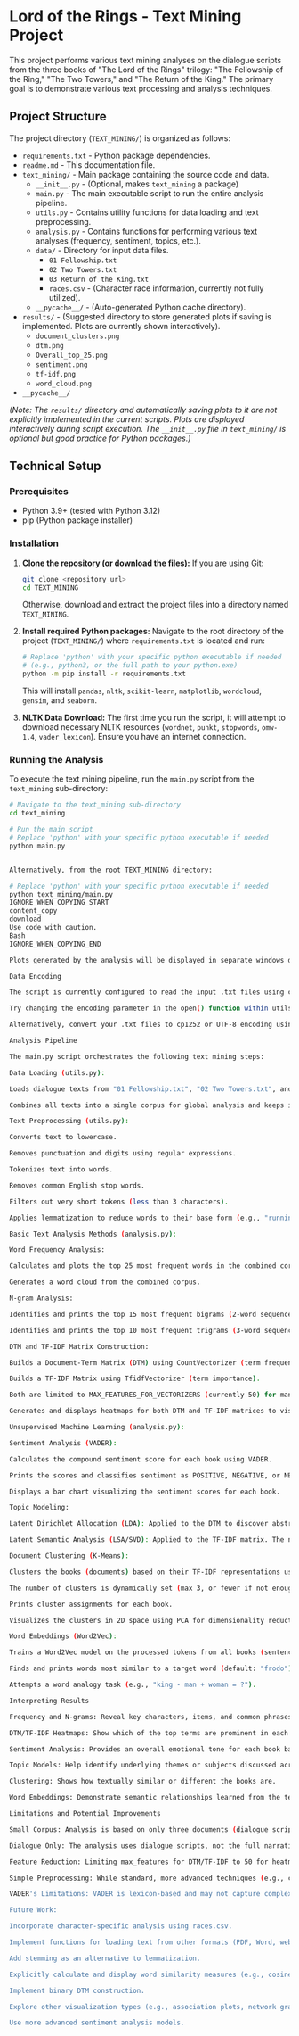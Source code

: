 # Lord of the Rings - Text Mining Project

This project performs various text mining analyses on the dialogue scripts from the three books of "The Lord of the Rings" trilogy: "The Fellowship of the Ring," "The Two Towers," and "The Return of the King." The primary goal is to demonstrate various text processing and analysis techniques.

## Project Structure

The project directory (`TEXT_MINING/`) is organized as follows:

*   `requirements.txt`        - Python package dependencies.
*   `readme.md`               - This documentation file.
*   `text_mining/`            - Main package containing the source code and data.
    *   `__init__.py`         - (Optional, makes `text_mining` a package)
    *   `main.py`             - The main executable script to run the entire analysis pipeline.
    *   `utils.py`            - Contains utility functions for data loading and text preprocessing.
    *   `analysis.py`         - Contains functions for performing various text analyses (frequency, sentiment, topics, etc.).
    *   `data/`               - Directory for input data files.
        *   `01 Fellowship.txt`
        *   `02 Two Towers.txt`
        *   `03 Return of the King.txt`
        *   `races.csv`         - (Character race information, currently not fully utilized).
    *   `__pycache__/`        - (Auto-generated Python cache directory).
*   `results/`                - (Suggested directory to store generated plots if saving is implemented. Plots are currently shown interactively).
    *   `document_clusters.png` 
    *   `dtm.png`               
    *   `Overall_top_25.png`    
    *   `sentiment.png`         
    *   `tf-idf.png`            
    *   `word_cloud.png`        
*   `__pycache__/`           

*(Note: The `results/` directory and automatically saving plots to it are not explicitly implemented in the current scripts. Plots are displayed interactively during script execution. The `__init__.py` file in `text_mining/` is optional but good practice for Python packages.)*

## Technical Setup

### Prerequisites
*   Python 3.9+ (tested with Python 3.12)
*   pip (Python package installer)

### Installation
1.  **Clone the repository (or download the files):**
    If you are using Git:
    ```bash
    git clone <repository_url>
    cd TEXT_MINING
    ```
    Otherwise, download and extract the project files into a directory named `TEXT_MINING`.

2.  **Install required Python packages:**
    Navigate to the root directory of the project (`TEXT_MINING/`) where `requirements.txt` is located and run:
    ```bash
    # Replace 'python' with your specific python executable if needed
    # (e.g., python3, or the full path to your python.exe)
    python -m pip install -r requirements.txt
    ```
    This will install `pandas`, `nltk`, `scikit-learn`, `matplotlib`, `wordcloud`, `gensim`, and `seaborn`.

3.  **NLTK Data Download:**
    The first time you run the script, it will attempt to download necessary NLTK resources (`wordnet`, `punkt`, `stopwords`, `omw-1.4`, `vader_lexicon`). Ensure you have an internet connection.

### Running the Analysis
To execute the text mining pipeline, run the `main.py` script from the `text_mining` sub-directory:
```bash
# Navigate to the text_mining sub-directory
cd text_mining

# Run the main script
# Replace 'python' with your specific python executable if needed
python main.py


Alternatively, from the root TEXT_MINING directory:

# Replace 'python' with your specific python executable if needed
python text_mining/main.py
IGNORE_WHEN_COPYING_START
content_copy
download
Use code with caution.
Bash
IGNORE_WHEN_COPYING_END

Plots generated by the analysis will be displayed in separate windows during execution.

Data Encoding

The script is currently configured to read the input .txt files using cp1252 encoding (see utils.py, load_lotr_texts() function). This was determined to work for the provided sample files. If you use different text files and encounter encoding errors:

Try changing the encoding parameter in the open() function within utils.py. Common alternatives include utf-8 or latin1.

Alternatively, convert your .txt files to cp1252 or UTF-8 encoding using a text editor (e.g., VS Code, Notepad++).

Analysis Pipeline

The main.py script orchestrates the following text mining steps:

Data Loading (utils.py):

Loads dialogue texts from "01 Fellowship.txt", "02 Two Towers.txt", and "03 Return of the King.txt".

Combines all texts into a single corpus for global analysis and keeps individual book texts for per-book analysis.

Text Preprocessing (utils.py):

Converts text to lowercase.

Removes punctuation and digits using regular expressions.

Tokenizes text into words.

Removes common English stop words.

Filters out very short tokens (less than 3 characters).

Applies lemmatization to reduce words to their base form (e.g., "running" -> "run").

Basic Text Analysis Methods (analysis.py):

Word Frequency Analysis:

Calculates and plots the top 25 most frequent words in the combined corpus.

Generates a word cloud from the combined corpus.

N-gram Analysis:

Identifies and prints the top 15 most frequent bigrams (2-word sequences).

Identifies and prints the top 10 most frequent trigrams (3-word sequences).

DTM and TF-IDF Matrix Construction:

Builds a Document-Term Matrix (DTM) using CountVectorizer (term frequencies).

Builds a TF-IDF Matrix using TfidfVectorizer (term importance).

Both are limited to MAX_FEATURES_FOR_VECTORIZERS (currently 50) for manageability and heatmap visualization.

Generates and displays heatmaps for both DTM and TF-IDF matrices to visualize term distributions across books.

Unsupervised Machine Learning (analysis.py):

Sentiment Analysis (VADER):

Calculates the compound sentiment score for each book using VADER.

Prints the scores and classifies sentiment as POSITIVE, NEGATIVE, or NEUTRAL.

Displays a bar chart visualizing the sentiment scores for each book.

Topic Modeling:

Latent Dirichlet Allocation (LDA): Applied to the DTM to discover abstract topics. The number of topics is dynamically adjusted (max 3, or fewer if not enough documents). Prints top words for each topic.

Latent Semantic Analysis (LSA/SVD): Applied to the TF-IDF matrix. The number of topics is also dynamically adjusted. Prints top words for each topic.

Document Clustering (K-Means):

Clusters the books (documents) based on their TF-IDF representations using K-Means.

The number of clusters is dynamically set (max 3, or fewer if not enough documents).

Prints cluster assignments for each book.

Visualizes the clusters in 2D space using PCA for dimensionality reduction.

Word Embeddings (Word2Vec):

Trains a Word2Vec model on the processed tokens from all books (sentences are lists of tokens per book).

Finds and prints words most similar to a target word (default: "frodo").

Attempts a word analogy task (e.g., "king - man + woman = ?").

Interpreting Results

Frequency and N-grams: Reveal key characters, items, and common phrases.

DTM/TF-IDF Heatmaps: Show which of the top terms are prominent in each book.

Sentiment Analysis: Provides an overall emotional tone for each book based on its vocabulary.

Topic Models: Help identify underlying themes or subjects discussed across the texts. The quality of topics can be influenced by the small corpus size (3 documents) and the reduced number of features.

Clustering: Shows how textually similar or different the books are.

Word Embeddings: Demonstrate semantic relationships learned from the text. Similarity scores and analogy results are highly dependent on the corpus size and content.

Limitations and Potential Improvements

Small Corpus: Analysis is based on only three documents (dialogue scripts). This can impact the robustness of statistical methods like topic modeling and word embeddings.

Dialogue Only: The analysis uses dialogue scripts, not the full narrative text, which might offer richer insights.

Feature Reduction: Limiting max_features for DTM/TF-IDF to 50 for heatmap visualization might cause some information loss for downstream tasks like topic modeling.

Simple Preprocessing: While standard, more advanced techniques (e.g., custom stop-word lists, Part-of-Speech tagging based filtering) could be explored.

VADER's Limitations: VADER is lexicon-based and may not capture complex nuances, sarcasm, or overall narrative sentiment accurately.

Future Work:

Incorporate character-specific analysis using races.csv.

Implement functions for loading text from other formats (PDF, Word, web pages).

Add stemming as an alternative to lemmatization.

Explicitly calculate and display word similarity measures (e.g., cosine similarity between selected word vectors from Word2Vec).

Implement binary DTM construction.

Explore other visualization types (e.g., association plots, network graphs).

Use more advanced sentiment analysis models.


